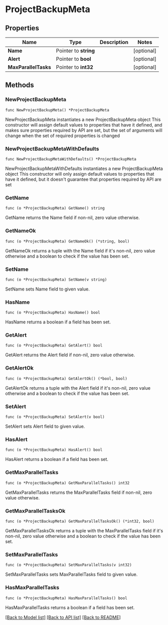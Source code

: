 # ProjectBackupMeta

## Properties

Name | Type | Description | Notes
------------ | ------------- | ------------- | -------------
**Name** | Pointer to **string** |  | [optional] 
**Alert** | Pointer to **bool** |  | [optional] 
**MaxParallelTasks** | Pointer to **int32** |  | [optional] 

## Methods

### NewProjectBackupMeta

`func NewProjectBackupMeta() *ProjectBackupMeta`

NewProjectBackupMeta instantiates a new ProjectBackupMeta object
This constructor will assign default values to properties that have it defined,
and makes sure properties required by API are set, but the set of arguments
will change when the set of required properties is changed

### NewProjectBackupMetaWithDefaults

`func NewProjectBackupMetaWithDefaults() *ProjectBackupMeta`

NewProjectBackupMetaWithDefaults instantiates a new ProjectBackupMeta object
This constructor will only assign default values to properties that have it defined,
but it doesn't guarantee that properties required by API are set

### GetName

`func (o *ProjectBackupMeta) GetName() string`

GetName returns the Name field if non-nil, zero value otherwise.

### GetNameOk

`func (o *ProjectBackupMeta) GetNameOk() (*string, bool)`

GetNameOk returns a tuple with the Name field if it's non-nil, zero value otherwise
and a boolean to check if the value has been set.

### SetName

`func (o *ProjectBackupMeta) SetName(v string)`

SetName sets Name field to given value.

### HasName

`func (o *ProjectBackupMeta) HasName() bool`

HasName returns a boolean if a field has been set.

### GetAlert

`func (o *ProjectBackupMeta) GetAlert() bool`

GetAlert returns the Alert field if non-nil, zero value otherwise.

### GetAlertOk

`func (o *ProjectBackupMeta) GetAlertOk() (*bool, bool)`

GetAlertOk returns a tuple with the Alert field if it's non-nil, zero value otherwise
and a boolean to check if the value has been set.

### SetAlert

`func (o *ProjectBackupMeta) SetAlert(v bool)`

SetAlert sets Alert field to given value.

### HasAlert

`func (o *ProjectBackupMeta) HasAlert() bool`

HasAlert returns a boolean if a field has been set.

### GetMaxParallelTasks

`func (o *ProjectBackupMeta) GetMaxParallelTasks() int32`

GetMaxParallelTasks returns the MaxParallelTasks field if non-nil, zero value otherwise.

### GetMaxParallelTasksOk

`func (o *ProjectBackupMeta) GetMaxParallelTasksOk() (*int32, bool)`

GetMaxParallelTasksOk returns a tuple with the MaxParallelTasks field if it's non-nil, zero value otherwise
and a boolean to check if the value has been set.

### SetMaxParallelTasks

`func (o *ProjectBackupMeta) SetMaxParallelTasks(v int32)`

SetMaxParallelTasks sets MaxParallelTasks field to given value.

### HasMaxParallelTasks

`func (o *ProjectBackupMeta) HasMaxParallelTasks() bool`

HasMaxParallelTasks returns a boolean if a field has been set.


[[Back to Model list]](../README.md#documentation-for-models) [[Back to API list]](../README.md#documentation-for-api-endpoints) [[Back to README]](../README.md)


